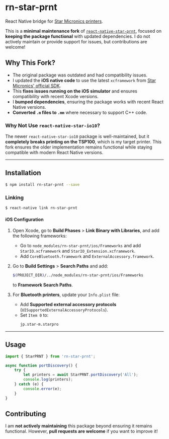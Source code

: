 # rn-star-prnt

React Native bridge for [Star Micronics printers](http://www.starmicronics.com/pages/All-Products).  

This is a **minimal maintenance fork** of [`react-native-star-prnt`](https://github.com/infoxicator/react-native-star-prnt), focused on **keeping the package functional** with updated dependencies. I do not actively maintain or provide support for issues, but contributions are welcome!  

## Why This Fork?  

- The original package was outdated and had compatibility issues.  
- I updated the **iOS native code** to use the latest `xcframework` from [Star Micronics' official SDK](https://github.com/star-micronics/starprnt-sdk-ios-swift).  
- This **fixes issues running on the iOS simulator** and ensures compatibility with recent Xcode versions.  
- I **bumped dependencies**, ensuring the package works with recent React Native versions.  
- **Converted `.m` files to `.mm`** where necessary to support C++ code.  

### Why Not Use `react-native-star-io10`?  

The newer `react-native-star-io10` package is well-maintained, but it **completely breaks printing on the TSP100**, which is my target printer. This fork ensures the older implementation remains functional while staying compatible with modern React Native versions.  

---

## Installation  

```sh  
$ npm install rn-star-prnt --save  
```  

### Linking  

```sh  
$ react-native link rn-star-prnt  
```  

#### iOS Configuration  

1. Open Xcode, go to **Build Phases** > **Link Binary with Libraries**, and add the following frameworks:  
   - Go to `node_modules/rn-star-prnt/ios/Frameworks` and add `StarIO.xcframework` and `StarIO_Extension.xcframework`.  
   - Add `CoreBluetooth.framework` and `ExternalAccessory.framework`.  

2. Go to **Build Settings** > **Search Paths** and add:  
   ```sh  
   $(PROJECT_DIR)/../node_modules/rn-star-prnt/ios/Frameworks  
   ```  
   to **Framework Search Paths**.  

3. For **Bluetooth printers**, update your `Info.plist` file:  
   - Add **Supported external accessory protocols** (`UISupportedExternalAccessoryProtocols`).  
   - Set `Item 0` to:  
     ```sh  
     jp.star-m.starpro  
     ```  

---

## Usage  

```javascript  
import { StarPRNT } from 'rn-star-prnt';

async function portDiscovery() {  
    try {  
        let printers = await StarPRNT.portDiscovery('All');  
        console.log(printers);  
    } catch (e) {  
        console.error(e);  
    }  
}  
```  

## Contributing  

I am **not actively maintaining** this package beyond ensuring it remains functional. However, **pull requests are welcome** if you want to improve it!  